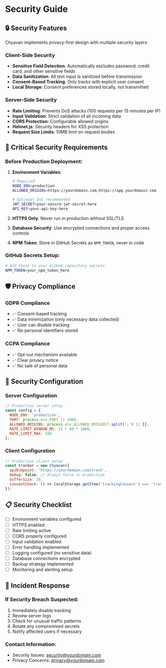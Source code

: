 # Security Guide

## 🔒 Security Features

Chyavan implements privacy-first design with multiple security layers:

### Client-Side Security
- **Sensitive Field Detection**: Automatically excludes password, credit card, and other sensitive fields
- **Data Sanitization**: All text input is sanitized before transmission
- **Consent-Based Tracking**: Only tracks with explicit user consent
- **Local Storage**: Consent preferences stored locally, not transmitted

### Server-Side Security
- **Rate Limiting**: Prevents DoS attacks (100 requests per 15 minutes per IP)
- **Input Validation**: Strict validation of all incoming data
- **CORS Protection**: Configurable allowed origins
- **Helmet.js**: Security headers for XSS protection
- **Request Size Limits**: 10MB limit on request bodies

## 🚨 Critical Security Requirements

### Before Production Deployment:

1. **Environment Variables**:
   ```bash
   # Required
   NODE_ENV=production
   ALLOWED_ORIGINS=https://yourdomain.com,https://app.yourdomain.com
   
   # Optional but recommended
   JWT_SECRET=your-secure-jwt-secret-here
   API_KEY=your-api-key-here
   ```

2. **HTTPS Only**: Never run in production without SSL/TLS
3. **Database Security**: Use encrypted connections and proper access controls
4. **NPM Token**: Store in GitHub Secrets as `NPM_TOKEN`, never in code

### GitHub Secrets Setup:
```bash
# Add these to your GitHub repository secrets:
NPM_TOKEN=your_npm_token_here
```

## 🛡️ Privacy Compliance

### GDPR Compliance
- ✅ Consent-based tracking
- ✅ Data minimization (only necessary data collected)
- ✅ User can disable tracking
- ✅ No personal identifiers stored

### CCPA Compliance
- ✅ Opt-out mechanism available
- ✅ Clear privacy notice
- ✅ No sale of personal data

## 🔧 Security Configuration

### Server Configuration
```javascript
// Production server setup
const config = {
  NODE_ENV: 'production',
  PORT: process.env.PORT || 3000,
  ALLOWED_ORIGINS: process.env.ALLOWED_ORIGINS?.split(',') || [],
  RATE_LIMIT_WINDOW_MS: 15 * 60 * 1000,
  RATE_LIMIT_MAX: 100
};
```

### Client Configuration
```javascript
// Production client setup
const tracker = new Chyavan({
  apiEndpoint: 'https://yourdomain.com/track',
  debug: false, // Always false in production
  bufferSize: 20,
  consentCheck: () => localStorage.getItem('trackingConsent') === 'true'
});
```

## 📋 Security Checklist

- [ ] Environment variables configured
- [ ] HTTPS enabled
- [ ] Rate limiting active
- [ ] CORS properly configured
- [ ] Input validation enabled
- [ ] Error handling implemented
- [ ] Logging configured (no sensitive data)
- [ ] Database connections encrypted
- [ ] Backup strategy implemented
- [ ] Monitoring and alerting setup

## 🚨 Incident Response

### If Security Breach Suspected:
1. Immediately disable tracking
2. Review server logs
3. Check for unusual traffic patterns
4. Rotate any compromised secrets
5. Notify affected users if necessary

### Contact Information:
- Security Issues: security@yourdomain.com
- Privacy Concerns: privacy@yourdomain.com
